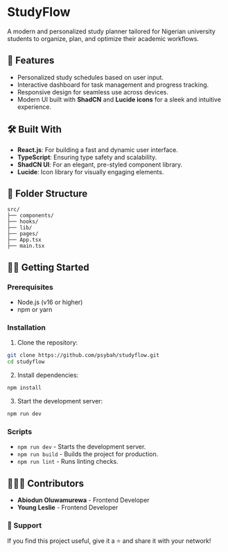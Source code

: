 # StudyFlow

A modern and personalized study planner tailored for Nigerian university students to organize, plan, and optimize their academic workflows.

## 🚀 Features

- Personalized study schedules based on user input.
- Interactive dashboard for task management and progress tracking.
- Responsive design for seamless use across devices.
- Modern UI built with **ShadCN** and **Lucide icons** for a sleek and intuitive experience.

## 🛠️ Built With

- **React.js**: For building a fast and dynamic user interface.
- **TypeScript**: Ensuring type safety and scalability.
- **ShadCN UI**: For an elegant, pre-styled component library.
- **Lucide**: Icon library for visually engaging elements.

## 📂 Folder Structure

```
src/
├── components/
├── hooks/
├── lib/
├── pages/
├── App.tsx   
├── main.tsx 
```

## 🏃‍♀️ Getting Started

### Prerequisites

- Node.js (v16 or higher)
- npm or yarn

### Installation

1. Clone the repository:

```bash
git clone https://github.com/psybah/studyflow.git
cd studyflow
```

2. Install dependencies:

```bash
npm install
```

3. Start the development server:

```bash
npm run dev
```

### Scripts

- `npm run dev` - Starts the development server.
- `npm run build` - Builds the project for production.
- `npm run lint` - Runs linting checks.

## 🧑‍🤝‍🧑 Contributors

- **Abiodun Oluwamurewa** - Frontend Developer 
- **Young Leslie** - Frontend Developer 

### 🌟 Support

If you find this project useful, give it a ⭐️ and share it with your network!
